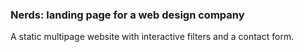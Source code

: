 ### Nerds: landing page for a web design company
A static multipage website with interactive filters and a contact form.

